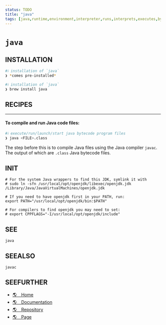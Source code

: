 ```yaml
---
status: TODO
title: "java"
tags: [java,runtime,environment,interpreter,runs,interprets,executes,bytecode,files]
---
```


# `java`

## INSTALLATION


```bash
#ℹ︎ installation of `java`
❯ *comes pre-installed*
```


```bash
#ℹ︎ installation of `java`
❯ brew install java
```


## RECIPES

----
#### To compile and run Java code files:


```bash
#ℹ︎ execute/run/launch/start java bytecode program files
❯ java <FILE>.class
```


The step before this is to compile Java files using the Java compiler `javac`. The output of which are `.class` Java bytecode files.


## INIT

    # For the system Java wrappers to find this JDK, symlink it with
    # sudo ln -sfn /usr/local/opt/openjdk/libexec/openjdk.jdk /Library/Java/JavaVirtualMachines/openjdk.jdk

    # If you need to have openjdk first in your PATH, run:
    export PATH="/usr/local/opt/openjdk/bin:$PATH"

    # For compilers to find openjdk you may need to set:
    # export CPPFLAGS="-I/usr/local/opt/openjdk/include"


## SEE

    java

## SEEALSO

    javac

## SEEFURTHER

- [🌎 Home](none)
- [🌎 Documentation](none)
- [🌎 Repository](none)
- [🌎 Page](none)
